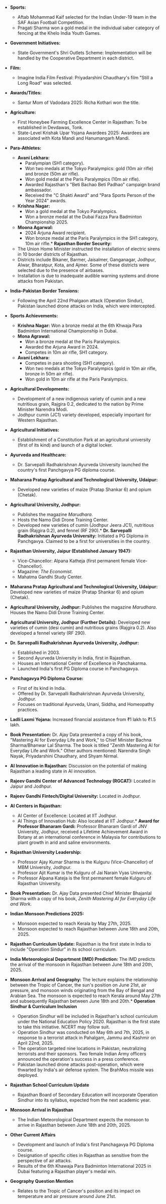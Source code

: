 *   **Sports:**

    *   Aftab Mohammad Kaif selected for the Indian Under-19 team in the SAF Asian Football Competition.
    *   Pragati Sharma won a gold medal in the individual saber category of fencing at the Khelo India Youth Games.
*   **Government Initiatives:**

    *   State Government's Shri Outlets Scheme: Implementation will be handled by the Cooperative Department in each district.
*   **Film:**

    *   Imagine India Film Festival: Priyadarshini Chaudhary's film "Still a Long Road" was selected.
*   **Awards/Titles:**

    *   Santur Mom of Vadodara 2025: Richa Kothari won the title.
*   **Agriculture:**

    *   First Honeybee Farming Excellence Center in Rajasthan: To be established in Devdawas, Tonk.
    *   State-Level Krishak Upar Yojana Awardees 2025: Awardees are associated with Kota Mandi and Hanumangarh Mandi.
*   **Para-Athletes:**

    *   **Avani Lekhara:**
        *   Paralympian (SH1 category).
        *   Won two medals at the Tokyo Paralympics: gold (10m air rifle) and bronze (50m air rifle).
        *   Won gold medal at the Paris Paralympics (10m air rifle).
        *   Awarded Rajasthan's "Beti Bachao Beti Padhao" campaign brand ambassador.
        *   Received the "C Shakti Award" and "Para Sports Person of the Year 2024" awards.
    *   **Krishna Nagar:**
        *   Won a gold medal at the Tokyo Paralympics.
        *   Won a bronze medal at the Dubai Fazza Para Badminton Championship 2025.
    *   **Moona Agarwal:**
        *   2024 Arjuna Award recipient.
        *   Won bronze medal at the Paris Paralympics in the SH1 category, 10m air rifle.*   **Rajasthan Border Security:**
    *   The Union Home Minister instructed the installation of electric sirens in 10 border districts of Rajasthan.
    *   Districts include Bikaner, Barmer, Jaisalmer, Ganganagar, Jodhpur, Alwar, Bharatpur, Kota, and Ajmer. Some of these districts were selected due to the presence of airbases.
    *   Installation is due to inadequate audible warning systems and drone attacks from Pakistan.
*   **India-Pakistan Border Tensions:**
    *   Following the April 22nd Phalgaon attack (Operation Sindur), Pakistan launched drone attacks on India, which were intercepted.
*   **Sports Achievements:**
    *   **Krishna Nagar:** Won a bronze medal at the 6th Khwaja Para Badminton International Championship in Dubai.
    *   **Mona Agrawal:**
        *   Won a bronze medal at the Paris Paralympics.
        *   Awarded the Arjuna Award in 2024.
        *   Competes in 10m air rifle, SH1 category.
    *   **Avani Lekhara:**
        *   Competes in para shooting (SH1 category).
        *   Won two medals at the Tokyo Paralympics (gold in 10m air rifle, bronze in 50m air rifle).
        *   Won gold in 10m air rifle at the Paris Paralympics.
*   **Agricultural Developments:**
    *   Development of a new indigenous variety of cumin and a new nutritious grain, Rajgira 0.2, dedicated to the nation by Prime Minister Narendra Modi.
    *   Jodhpur cumin (JC1) variety developed, especially important for Western Rajasthan.
*   **Agricultural Initiatives:**
    *   Establishment of a Constitution Park at an agricultural university (first of its kind) and launch of a digital locker.
*   **Ayurveda and Healthcare:**
    *   Dr. Sarvepalli Radhakrishnan Ayurveda University launched the country's first Panchgavya PG diploma course.
*   **Maharana Pratap Agricultural and Technological University, Udaipur:**
    *   Developed new varieties of maize (Pratap Shankar 6) and opium (Chetak).
*   **Agricultural University, Jodhpur:**
    *   Publishes the magazine *Marudhara*.
    *   Hosts the Namo Didi Drone Training Center.
    *   Developed new varieties of cumin (Jodhpur Jeera JC1), nutritious grain (Rajgira 0.2), and fennel (RF 290).* **Dr. Sarvepalli Radhakrishnan Ayurveda University:** Initiated a PG Diploma in Panchgavya. Claimed to be a first for universities in the country.

* **Rajasthan University, Jaipur (Established January 1947):**
    * Vice-Chancellor: Alpana Katheja (first permanent female Vice-Chancellor).
    * Magazine: *The Economist*.
    * Mahatma Gandhi Study Center.

* **Maharana Pratap Agricultural and Technological University, Udaipur:** Developed new varieties of maize (Pratap Shankar 6) and opium (Chetak).

* **Agricultural University, Jodhpur:** Publishes the magazine *Marudhara*.  Houses the Namo Didi Drone Training Center.

* **Agricultural University, Jodhpur (Further Details):** Developed new varieties of cumin (desi cumin) and nutritious grains (Rajgira 0.2). Also developed a fennel variety (RF 290).

* **Dr. Sarvepalli Radhakrishnan Ayurveda University, Jodhpur:**
    * Established in 2003.
    * Second Ayurveda University in India, first in Rajasthan.
    * Houses an International Center of Excellence in Panchakarma.
    * Launched India's first PG Diploma course in Panchagavya.

* **Panchagavya PG Diploma Course:**
    * First of its kind in India.
    * Offered by Dr. Sarvepalli Radhakrishnan Ayurveda University, Jodhpur.
    * Focuses on traditional Ayurveda, Unani, Siddha, and Homeopathy practices.

* **Ladli Laxmi Yojana:** Increased financial assistance from ₹1 lakh to ₹1.5 lakh.

* **Book Presentation:** Dr. Ajay Data presented a copy of his book, "Mastering AI for Everyday Life and Work," to Chief Minister Bachna Sharma/Bhanwar Lal Sharma. The book is titled "Zenith Mastering AI for Everyday Life and Work." Other authors mentioned: Narendra Singh Nayak, Priyadarshini Chaudhary, and Shyam Nirmal.

* **AI Innovation in Rajasthan:** Discussion on the potential of making Rajasthan a leading state in AI innovation.

* **Rajeev Gandhi Center of Advanced Technology (RGCAT):** Located in Jaipur and Jodhpur.

* **Rajeev Gandhi Fintech/Digital University:** Located in Jodhpur.

* **AI Centers in Rajasthan:**
    * AI Center of Excellence: Located at IIT Jodhpur.
    * AI Things of Innovation Hub: Also located at IIT Jodhpur.*   **Award for Professor Bhanaram Gardi:** Professor Bhanaram Gardi of JNV University, Jodhpur, received a Lifetime Achievement Award in Botany at an international conference in Malaysia for contributions to plant growth in arid and saline environments.
*   **Rajasthan University Leadership:**
    *   Professor Ajay Kumar Sharma is the Kulguru (Vice-Chancellor) of MBM University, Jodhpur.
    *   Professor Ajit Kumar is the Kulguru of Jai Narain Vyas University.
    *   Professor Alpana Kateja is the first permanent female Kulguru of Rajasthan University.
*   **Book Presentation:** Dr. Ajay Data presented Chief Minister Bhajanlal Sharma with a copy of his book, *Zenith Mastering AI for Everyday Life and Work*.
*   **Indian Monsoon Predictions 2025:**
    *   Monsoon expected to reach Kerala by May 27th, 2025.
    *   Monsoon expected to reach Rajasthan between June 18th and 20th, 2025.
*   **Rajasthan Curriculum Update:** Rajasthan is the first state in India to include "Operation Sindur" in its school curriculum.
*   **India Meteorological Department (IMD) Prediction:** The IMD predicts the arrival of the monsoon in Rajasthan between June 18th and 20th, 2025.
*   **Monsoon Arrival and Geography:** The lecture explains the relationship between the Tropic of Cancer, the sun's position on June 21st, air pressure, and monsoon winds originating from the Bay of Bengal and Arabian Sea. The monsoon is expected to reach Kerala around May 27th and subsequently Rajasthan between June 18th and 20th.*   **Operation Sindhur & Curriculum Inclusion**

    *   Operation Sindhur will be included in Rajasthan's school curriculum under the National Education Policy 2020. Rajasthan is the first state to take this initiative. NCERT may follow suit.
    *   Operation Sindhur was conducted on May 6th and 7th, 2025, in response to a terrorist attack in Pahalgam, Jammu and Kashmir on April 22nd, 2025.
    *   The operation targeted nine locations in Pakistan, neutralizing terrorists and their sponsors. Two female Indian Army officers announced the operation's success in a press conference.
    *   Pakistan launched drone attacks post-operation, which were thwarted by India's air defense system. The BrahMos missile was deployed.

*   **Rajasthan School Curriculum Update**

    *   Rajasthan Board of Secondary Education will incorporate Operation Sindhur into its syllabus, expected from the next academic year.

*   **Monsoon Arrival in Rajasthan**

    *   The Indian Meteorological Department expects the monsoon to arrive in Rajasthan between June 18th and 20th, 2025.

*   **Other Current Affairs**

    *   Development and launch of India's first Panchagavya PG Diploma course.
    *   Designation of specific cities in Rajasthan as sensitive from the perspective of air attacks.
    *   Results of the 6th Khawaja Para Badminton International 2025 in Dubai featuring a Rajasthan player's medal win.
*   **Geography Question Mention**

    *   Relates to the Tropic of Cancer's position and its impact on temperature and air pressure around June 21st.